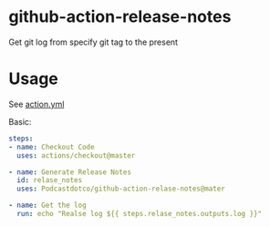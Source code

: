 # github-action-release-notes
Get git log from specify git tag to the present

# Usage

See [action.yml](action.yml)

Basic:
```yaml
steps:
- name: Checkout Code
  uses: actions/checkout@master

- name: Generate Release Notes
  id: relase_notes
  uses: Podcastdotco/github-action-relase-notes@mater

- name: Get the log
  run: echo "Realse log ${{ steps.relase_notes.outputs.log }}"
```
